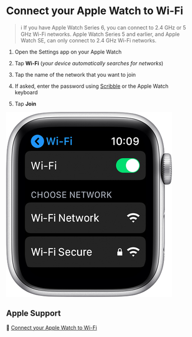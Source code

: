 # Connect your Apple Watch to Wi-Fi

> :information_source: If you have Apple Watch Series 6, you can connect to 2.4 GHz or 5 GHz Wi-Fi networks.
Apple Watch Series 5 and earlier, and Apple Watch SE, can only connect to 2.4 GHz Wi-Fi networks.

1. Open the Settings app on your Apple Watch

2. Tap **Wi-Fi** (*your device automatically searches for networks*)

3. Tap the name of the network that you want to join

4. If asked, enter the password using [Scribble](https://support.apple.com/kb/HT206907) or the Apple Watch keyboard

5. Tap **Join**

![watchos5-series4-settings-wifi](jpg/1a04a5406e3b8bcfde22a13874186f08dcc5162a.jpg)

## Apple Support

:link: [Connect your Apple Watch to Wi-Fi](https://support.apple.com/en-us/HT209071)
